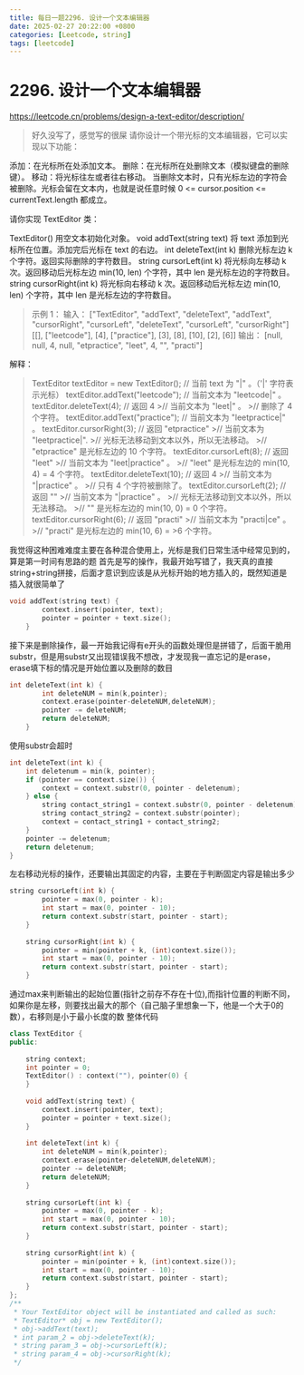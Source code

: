 ```yaml
---
title: 每日一题2296. 设计一个文本编辑器
date: 2025-02-27 20:22:00 +0800
categories: [Leetcode, string]
tags: [leetcode]
---
```

# 2296. 设计一个文本编辑器
https://leetcode.cn/problems/design-a-text-editor/description/
> 好久没写了，感觉写的很屎
请你设计一个带光标的文本编辑器，它可以实现以下功能：

添加：在光标所在处添加文本。
删除：在光标所在处删除文本（模拟键盘的删除键）。
移动：将光标往左或者往右移动。
当删除文本时，只有光标左边的字符会被删除。光标会留在文本内，也就是说任意时候 0 <= cursor.position <= currentText.length 都成立。

请你实现 TextEditor 类：

TextEditor() 用空文本初始化对象。
void addText(string text) 将 text 添加到光标所在位置。添加完后光标在 text 的右边。
int deleteText(int k) 删除光标左边 k 个字符。返回实际删除的字符数目。
string cursorLeft(int k) 将光标向左移动 k 次。返回移动后光标左边 min(10, len) 个字符，其中 len 是光标左边的字符数目。
string cursorRight(int k) 将光标向右移动 k 次。返回移动后光标左边 min(10, len) 个字符，其中 len 是光标左边的字符数目。
 

>示例 1：
>输入：
>["TextEditor", "addText", "deleteText", "addText", "cursorRight", "cursorLeft", "deleteText", "cursorLeft", "cursorRight"]
>[[], ["leetcode"], [4], ["practice"], [3], [8], [10], [2], [6]]
>输出：
>[null, null, 4, null, "etpractice", "leet", 4, "", "practi"]

解释：
>TextEditor textEditor = new TextEditor(); // 当前 text 为 "|" 。（'|' 字符表示光标）
>textEditor.addText("leetcode"); // 当前文本为 "leetcode|" 。
>textEditor.deleteText(4); // 返回 4
                          >// 当前文本为 "leet|" 。
                          >// 删除了 4 个字符。
>textEditor.addText("practice"); // 当前文本为 "leetpractice|" 。
>textEditor.cursorRight(3); // 返回 "etpractice"
                           >// 当前文本为 "leetpractice|". 
                           >// 光标无法移动到文本以外，所以无法移动。
                           >// "etpractice" 是光标左边的 10 个字符。
>textEditor.cursorLeft(8); // 返回 "leet"
                          >// 当前文本为 "leet|practice" 。
                          >// "leet" 是光标左边的 min(10, 4) = 4 个字符。
>textEditor.deleteText(10); // 返回 4
                           >// 当前文本为 "|practice" 。
                           >// 只有 4 个字符被删除了。
>textEditor.cursorLeft(2); // 返回 ""
                          >// 当前文本为 "|practice" 。
                          >// 光标无法移动到文本以外，所以无法移动。
                          >// "" 是光标左边的 min(10, 0) = 0 个字符。
>textEditor.cursorRight(6); // 返回 "practi"
                           >// 当前文本为 "practi|ce" 。
                           >// "practi" 是光标左边的 min(10, 6) = >6 个字符。

我觉得这种困难难度主要在各种混合使用上，光标是我们日常生活中经常见到的，算是第一时间有思路的题
首先是写的操作，我最开始写错了，我天真的直接string+string拼接，后面才意识到应该是从光标开始的地方插入的，既然知道是插入就很简单了
```cpp
void addText(string text) {
        context.insert(pointer, text);
        pointer = pointer + text.size();
    }
```
接下来是删除操作，最一开始我记得有e开头的函数处理但是拼错了，后面干脆用substr，但是用substr又出现错误我不想改，才发现我一直忘记的是erase，erase填下标的情况是开始位置以及删除的数目
```cpp
int deleteText(int k) {
        int deleteNUM = min(k,pointer);
        context.erase(pointer-deleteNUM,deleteNUM);
        pointer -= deleteNUM;
        return deleteNUM;
    }
```
使用substr会超时
```cpp
int deleteText(int k) {
    int deletenum = min(k, pointer); 
    if (pointer == context.size()) {
        context = context.substr(0, pointer - deletenum);
    } else {
        string contact_string1 = context.substr(0, pointer - deletenum);
        string contact_string2 = context.substr(pointer);
        context = contact_string1 + contact_string2;
    }
    pointer -= deletenum; 
    return deletenum;     
}
```
左右移动光标的操作，还要输出其固定的内容，主要在于判断固定内容是输出多少
```cpp
string cursorLeft(int k) {
        pointer = max(0, pointer - k);
        int start = max(0, pointer - 10);
        return context.substr(start, pointer - start);
    }
    
    string cursorRight(int k) {
        pointer = min(pointer + k, (int)context.size());
        int start = max(0, pointer - 10);
        return context.substr(start, pointer - start);
    }
```
通过max来判断输出的起始位置(指针之前存不存在十位),而指针位置的判断不同，如果你是左移，则要找出最大的那个（自己脑子里想象一下，他是一个大于0的数），右移则是小于最小长度的数
整体代码
```cpp
class TextEditor {
public:
    
    string context;
    int pointer = 0;
    TextEditor() : context(""), pointer(0) {
    }
    
    void addText(string text) {
        context.insert(pointer, text);
        pointer = pointer + text.size();
    }
    
    int deleteText(int k) {
        int deleteNUM = min(k,pointer);
        context.erase(pointer-deleteNUM,deleteNUM);
        pointer -= deleteNUM;
        return deleteNUM;
    }
    
    string cursorLeft(int k) {
        pointer = max(0, pointer - k);
        int start = max(0, pointer - 10);
        return context.substr(start, pointer - start);
    }
    
    string cursorRight(int k) {
        pointer = min(pointer + k, (int)context.size());
        int start = max(0, pointer - 10);
        return context.substr(start, pointer - start);
    }
};
/**
 * Your TextEditor object will be instantiated and called as such:
 * TextEditor* obj = new TextEditor();
 * obj->addText(text);
 * int param_2 = obj->deleteText(k);
 * string param_3 = obj->cursorLeft(k);
 * string param_4 = obj->cursorRight(k);
 */
```